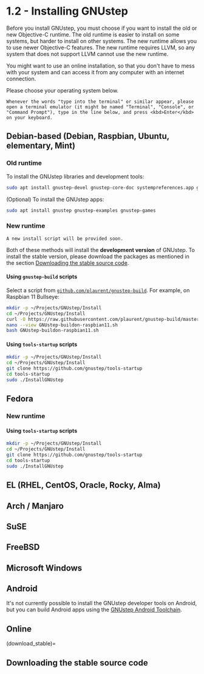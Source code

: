 # 1.2 - Installing GNUstep

Before you install GNUstep, you must choose if you want to install the old or new Objective-C runtime. The old runtime is easier to install on some systems, but harder to install on other systems. The new runtime allows you to use newer Objective-C features. The new runtime requires LLVM, so any system that does not support LLVM cannot use the new runtime.

You might want to use an online installation, so that you don't have to mess with your system and can access it from any computer with an internet connection.

Please choose your operating system below.

```{note}
Whenever the words "type into the terminal" or similar appear, please open a terminal emulator (it might be named "Terminal", "Console", or "Command Prompt"), type in the line below, and press <kbd>Enter</kbd> on your keyboard.
```

## Debian-based (Debian, Raspbian, Ubuntu, elementary, Mint)

### Old runtime

To install the GNUstep libraries and development tools:
```bash
sudo apt install gnustep-devel gnustep-core-doc systempreferences.app gworkspace.app
```
(Optional) To install the GNUstep apps:
```bash
sudo apt install gnustep gnustep-examples gnustep-games
```

### New runtime

```{note}
A new install script will be provided soon.
```

Both of these methods will install the **development version** of GNUstep. To install the stable version, please download the packages as mentioned in the section [Downloading the stable source code](download_stable).

#### Using `gnustep-build` scripts

Select a script from [`github.com/plaurent/gnustep-build`](https://github.com/plaurent/gnustep-build). For example, on Raspbian 11 Bullseye:

```bash
mkdir -p ~/Projects/GNUstep/Install
cd ~/Projects/GNUstep/Install
curl -O https://raw.githubusercontent.com/plaurent/gnustep-build/master/raspbian-11-clang-11.0-runtime-2.1-ARM/GNUstep-buildon-raspbian11.sh
nano --view GNUstep-buildon-raspbian11.sh
bash GNUstep-buildon-raspbian11.sh
```

#### Using `tools-startup` scripts

```bash
mkdir -p ~/Projects/GNUstep/Install
cd ~/Projects/GNUstep/Install
git clone https://github.com/gnustep/tools-startup
cd tools-startup
sudo ./InstallGNUstep
```

## Fedora

### New runtime

#### Using `tools-startup` scripts

```bash
mkdir -p ~/Projects/GNUstep/Install
cd ~/Projects/GNUstep/Install
git clone https://github.com/gnustep/tools-startup
cd tools-startup
sudo ./InstallGNUstep
```

## EL (RHEL, CentOS, Oracle, Rocky, Alma)

## Arch / Manjaro

## SuSE

## FreeBSD

## Microsoft Windows

## Android

It's not currently possible to install the GNUstep developer tools on Android, but you can build Android apps using the [GNUstep Android Toolchain](https://github.com/gnustep/tools-android).

## Online

(download_stable)=
## Downloading the stable source code
